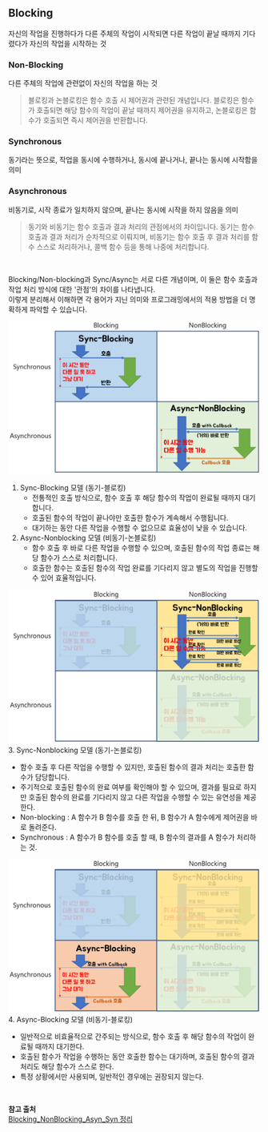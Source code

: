 ## Blocking
자신의 작업을 진행하다가 다른 주체의 작업이 시작되면 다른 작업이 끝날 때까지 기다렸다가 자신의 작업을 시작하는 것

### Non-Blocking
다른 주체의 작업에 관련없이 자신의 작업을 하는 것

> 블로킹과 논블로킹은 함수 호출 시 제어권과 관련된 개념입니다. 블로킹은 함수가 호출되면 해당 함수의 작업이 끝날 때까지 제어권을 유지하고, 논블로킹은 함수가 호출되면 즉시 제어권을 반환합니다.

### Synchronous
동기라는 뜻으로, 작업을 동시에 수행하거나, 동시에 끝나거나, 끝나는 동시에 시작함을 의미

### Asynchronous
비동기로, 시작 종료가 일치하지 않으며, 끝나는 동시에 시작을 하지 않음을 의미

> 동기와 비동기는 함수 호출과 결과 처리의 관점에서의 차이입니다. 동기는 함수 호출과 결과 처리가 순차적으로 이뤄지며, 비동기는 함수 호출 후 결과 처리를 함수 스스로 처리하거나, 콜백 함수 등을 통해 나중에 처리합니다.



<br>

Blocking/Non-blocking과 Sync/Async는 서로 다른 개념이며, 이 둘은 함수 호출과 작업 처리 방식에 대한 '관점'의 차이를 나타냅니다.  
이렇게 분리해서 이해하면 각 용어가 지닌 의미와 프로그래밍에서의 적용 방법을 더 명확하게 파악할 수 있습니다.  

![sync_blocking_and_async_nonblocking.png](../res/sync_blocking_and_async_nonblocking.png)
1. Sync-Blocking 모델 (동기-블로킹)
   - 전통적인 호출 방식으로, 함수 호출 후 해당 함수의 작업이 완료될 때까지 대기합니다.
   - 호출된 함수의 작업이 끝나야만 호출한 함수가 계속해서 수행됩니다.
   - 대기하는 동안 다른 작업을 수행할 수 없으므로 효율성이 낮을 수 있습니다.
2. Async-Nonblocking 모델 (비동기-논블로킹)
   - 함수 호출 후 바로 다른 작업을 수행할 수 있으며, 호출된 함수의 작업 종료는 해당 함수가 스스로 처리합니다.
   - 호출한 함수는 호출된 함수의 작업 완료를 기다리지 않고 별도의 작업을 진행할 수 있어 효율적입니다.

![sync_nonblocking.png](../res/sync_nonblocking.png)
3. Sync-Nonblocking 모델 (동기-논블로킹)
   - 함수 호출 후 다른 작업을 수행할 수 있지만, 호출된 함수의 결과 처리는 호출한 함수가 담당합니다.
   - 주기적으로 호출된 함수의 완료 여부를 확인해야 할 수 있으며, 결과를 필요로 하지만 호출된 함수의 완료를 기다리지 않고 다른 작업을 수행할 수 있는 유연성을 제공한다.
   - Non-blocking : A 함수가 B 함수를 호출 한 뒤, B 함수가 A 함수에게 제어권을 바로 돌려준다.
   - Synchronous : A 함수가 B 함수를 호출 할 때, B 함수의 결과를 A 함수가 처리하는 것.

![async_blocking.png](../res/async_blocking.png)
4. Async-Blocking 모델 (비동기-블로킹)
   - 일반적으로 비효율적으로 간주되는 방식으로, 함수 호출 후 해당 함수의 작업이 완료될 때까지 대기한다.
   - 호출된 함수가 작업을 수행하는 동안 호출한 함수는 대기하며, 호출된 함수의 결과 처리도 해당 함수가 스스로 한다.
   - 특정 상황에서만 사용되며, 일반적인 경우에는 권장되지 않는다.

<br>

**참고 출처**  
[Blocking_NonBlocking_Asyn_Syn 정리](https://github.com/cs-study-2023/archive/blob/main/network/Blocking_NonBlocking_Asyn_Syn_jaehwa.md)